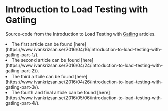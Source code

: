 # Introduction to Load Testing with Gatling

Source-code from the Introduction to Load Testing with [Gatling](http://gatling.io) articles.

<li>The first article can be found [here](https://www.ivankrizsan.se/2016/04/16/introduction-to-load-testing-with-gatling-part-1/).</li>
<li>The second article can be found [here](https://www.ivankrizsan.se/2016/04/24/introduction-to-load-testing-with-gatling-part-2/).</li>
<li>The third artcile can be found [here](https://www.ivankrizsan.se/2016/04/26/introduction-to-load-testing-with-gatling-part-3/).</li>
<li>The fourth and final article can be found [here](https://www.ivankrizsan.se/2016/05/06/introduction-to-load-testing-with-gatling-part-4/).</li>
